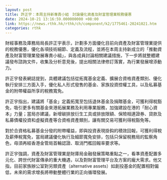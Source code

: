 ```yaml
---
layout: post
title: 許正宇：本周主持新專責小組　討論優化資產及財富管理業稅務優惠
date: 2024-10-21 13:16:59.000000000 +08:00
link: https://news.rthk.hk/rthk/ch/component/k2/1775461-20241021.htm
categories: rthk
---
```


財經事務及庫務局局長許正宇表示，計劃多方面優化目前向資產及財富管理業提供的稅務優惠，優化各項技術細節、定義及流程，並將在本周主持新成立的「推動資產及財富管理業發展專責小組」，與各成員討論相關建議措施，下一步將就整體建議發布諮詢文件，收集及分析意見後，提出相關法律修訂落實，為行業發展增添動力。

許正宇發表網誌提到，具體建議包括從拓寬基金定義、擴展合資格資產類別、優化執行安排三方面入手，優化私人形式發售的基金、家族投資控權工具，以及私募基金的附帶權益所享的稅務寬免。

許正宇指出，建議將「基金」定義拓寬至包括退休基金及捐贈基金，可獲利得稅豁免，吸引更多有關基金來港拓展業務及利用專業服務，加強建設在港的「耐心資本」力量；當局亦建議，新增碳排放衍生工具或排放限額、保險相連證券、貸款及私募債權投資和虛擬資產等合資格資產類別，讓有關交易可獲利得稅豁免等。

對於合資格私募基金分發的附帶權益，即與投資表現掛鈎的積效回報，可獲利得稅及薪俸稅寬免，當局建議優化執行及細節寬免安排，包括只保留稅務局的監察角色，毋須再經香港金管局首輪認證、取消門檻回報率要求等。

許正宇強調，資產及財富管理業是財庫局金融發展策略重點之一，看準資產配置多元化、跨世代財富傳承的重大機遇，以及對財富管理平台及方案的龐大需求。他又指，目前家族辦公室對另類資產（alternative assets）如創投基金的配置相對偏低，未來的需求增長將帶動整體行業的正向循環發展。
